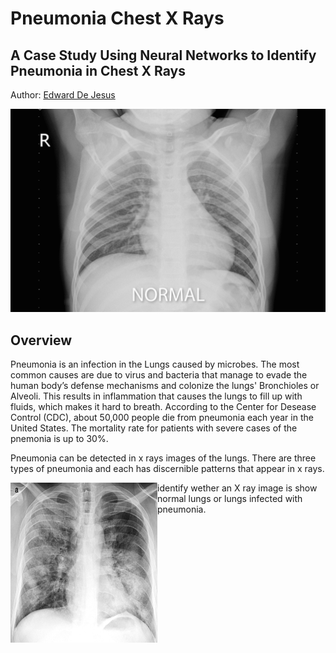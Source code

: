 # Pneumonia Chest X Rays
## A Case Study Using Neural Networks to Identify Pneumonia in Chest X Rays
Author: [Edward De Jesus](https://github.com/edejesus196)

<p><img src="./images/normal-pneumonia-animation.gif" alt="Header"></p>

## Overview
Pneumonia is an infection in the Lungs caused by microbes. The most common causes are due to virus and bacteria that manage to evade the human body’s defense mechanisms and colonize the lungs' Bronchioles or Alveoli. This results in inflammation that causes the lungs to fill up with fluids, which makes it hard to breath. According to the Center for Desease Control (CDC), about 50,000 people die from pneumonia each year in the United States. The mortality rate for patients with severe cases of the pnemonia is up to 30%.

Pneumonia can be detected in x rays images of the lungs. There are three types of pneumonia and each has discernible patterns that appear in x rays.

<p><img src="./images/X-ray_of_bronchopneumonia.png" width="235" height="256" style="float:left"></p>



identify wether an X ray image is show normal lungs or lungs infected with pneumonia.